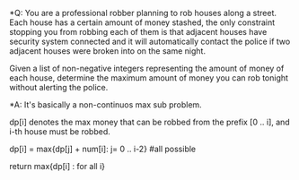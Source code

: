 *Q:
You are a professional robber planning to rob houses along a street. Each house has a certain amount of money stashed, the only constraint stopping you from robbing each of them is that adjacent houses have security system connected and it will automatically contact the police if two adjacent houses were broken into on the same night.

Given a list of non-negative integers representing the amount of money of each house, determine the maximum amount of money you can rob tonight without alerting the police.

*A:
It's basically a non-continuos max sub problem.

dp[i] denotes the max money that can be robbed from the prefix [0 .. i], and i-th house must be robbed.

dp[i] = max{dp[j] + num[i]: j= 0 .. i-2} #all possible

return max{dp[i] : for all i}
